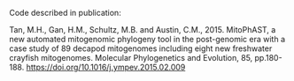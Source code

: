 Code described in publication:

Tan, M.H., Gan, H.M., Schultz, M.B. and Austin, C.M., 2015. MitoPhAST, a new automated mitogenomic phylogeny tool in the post-genomic era with a case study of 89 decapod mitogenomes including eight new freshwater crayfish mitogenomes. Molecular Phylogenetics and Evolution, 85, pp.180-188.
https://doi.org/10.1016/j.ympev.2015.02.009
